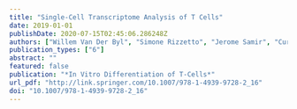 ```yaml
---
title: "Single-Cell Transcriptome Analysis of T Cells"
date: 2019-01-01
publishDate: 2020-07-15T02:45:06.286248Z
authors: ["Willem Van Der Byl", "Simone Rizzetto", "Jerome Samir", "Curtis Cai", "Auda A. Eltahla", "Fabio Luciani"]
publication_types: ["6"]
abstract: ""
featured: false
publication: "*In Vitro Differentiation of T-Cells*"
url_pdf: "http://link.springer.com/10.1007/978-1-4939-9728-2_16"
doi: "10.1007/978-1-4939-9728-2_16"
---
```


